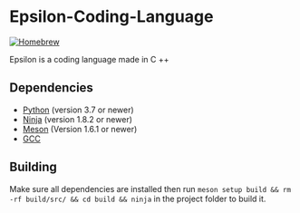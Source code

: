 # Epsilon-Coding-Language
[![Homebrew](https://img.shields.io/badge/Homebrew-FBB040?logo=homebrew&logoColor=fff)](#)

Epsilon is a coding language made in C ++ 
## Dependencies
 - [Python](https://python.org) (version 3.7 or newer)
 - [Ninja](https://ninja-build.org) (version 1.8.2 or newer)
 - [Meson](https://mesonbuild.com/) (Version 1.6.1 or newer)
 - [GCC](https://gcc.gnu.org/)
## Building
Make sure all dependencies are installed then run `meson setup build && rm -rf build/src/ && cd build && ninja` in the project folder to build it.
